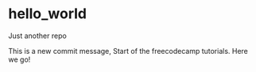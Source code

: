 # hello_world

Just another repo

This is a new commit message, Start of the freecodecamp tutorials. Here we go!
